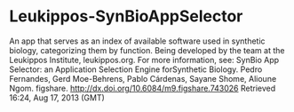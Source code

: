 Leukippos-SynBioAppSelector
===========================

An app that serves as an index of available software used in synthetic biology, categorizing them by function. Being developed by the team at the Leukippos Institute, leukippos.org. For more information, see: SynBio App Selector: an Application Selection Engine forSynthetic Biology. Pedro Fernandes, Gerd Moe-Behrens, Pablo Cárdenas, Sayane Shome, Alioune Ngom. figshare. http://dx.doi.org/10.6084/m9.figshare.743026 Retrieved 16:24, Aug 17, 2013 (GMT)

